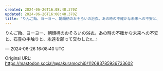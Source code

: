 ```yaml
---
created: 2024-06-26T16:08:40.370Z
updated: 2024-06-26T16:08:40.370Z
title: "りんご飴、ヨーヨー、朝顔柄のおそろいの浴衣。あの時の不確かな未来への不安と、石畳[...]"
---
```


<p>りんご飴、ヨーヨー、朝顔柄のおそろいの浴衣。あの時の不確かな未来への不安と、石畳の手触りと、永遠を願って交わしたx…💧</p>

&mdash; 2024-06-26 16:08:40 UTC

Original URL: https://mastodon.social/@sakuramochi0/112683785936733602

